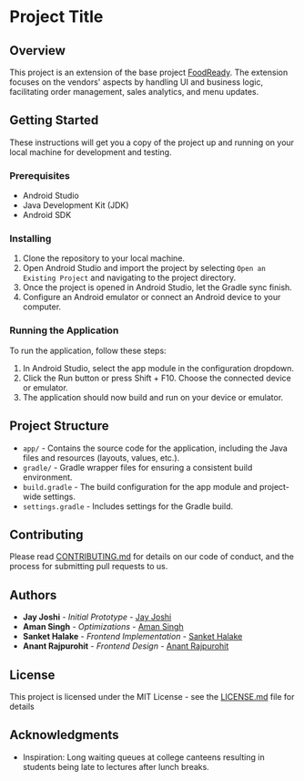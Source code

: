 # Project Title

## Overview
This project is an extension of the base project [FoodReady](https://github.com/jyjoshi/cms). 
The extension focuses on the vendors' aspects by handling UI and business logic, facilitating order management, sales analytics, and menu updates. 

## Getting Started

These instructions will get you a copy of the project up and running on your local machine for development and testing.

### Prerequisites

- Android Studio
- Java Development Kit (JDK)
- Android SDK

### Installing

1. Clone the repository to your local machine.
2. Open Android Studio and import the project by selecting `Open an Existing Project` and navigating to the project directory.
3. Once the project is opened in Android Studio, let the Gradle sync finish.
4. Configure an Android emulator or connect an Android device to your computer.

### Running the Application

To run the application, follow these steps:

1. In Android Studio, select the app module in the configuration dropdown.
2. Click the Run button or press Shift + F10. Choose the connected device or emulator.
3. The application should now build and run on your device or emulator.

## Project Structure

- `app/` - Contains the source code for the application, including the Java files and resources (layouts, values, etc.).
- `gradle/` - Gradle wrapper files for ensuring a consistent build environment.
- `build.gradle` - The build configuration for the app module and project-wide settings.
- `settings.gradle` - Includes settings for the Gradle build.

## Contributing

Please read [CONTRIBUTING.md](CONTRIBUTING.md) for details on our code of conduct, and the process for submitting pull requests to us.

## Authors

- **Jay Joshi** - *Initial Prototype* - [Jay Joshi](https://github.com/jyjoshi)
- **Aman Singh** - *Optimizations* - [Aman Singh](https://github.com/Aman-A-Singh)
- **Sanket Halake** - *Frontend Implementation* - [Sanket Halake](https://github.com/sankethalake)
- **Anant Rajpurohit** - *Frontend Design* - [Anant Rajpurohit](https://github.com/)

## License

This project is licensed under the MIT License - see the [LICENSE.md](LICENSE.md) file for details

## Acknowledgments
- Inspiration: Long waiting queues at college canteens resulting in students being late to lectures after lunch breaks.
